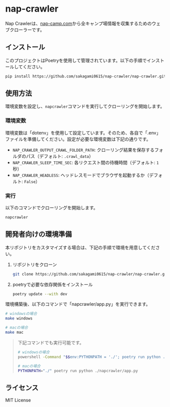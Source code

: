 # nap-crawler

Nap Crawlerは、[nap-camp.com](https://www.nap-camp.com)から全キャンプ場情報を収集するためのウェブクローラーです。

## インストール

このプロジェクトはPoetryを使用して管理されています。以下の手順でインストールしてください。

```bash
pip install https://github.com/sakagami0615/nap-crawler/nap-crawler.git
```

## 使用方法

環境変数を設定し、`napcrawler`コマンドを実行してクローリングを開始します。

### 環境変数

環境変数は「dotenv」を使用して設定しています。そのため、各自で「.env」ファイルを準備してください。設定が必要な環境変数は下記の通りです。

- `NAP_CRAWLER_OUTPUT_CRAWL_FOLDER_PATH`: クローリング結果を保存するフォルダのパス（デフォルト: `.crawl_data`）
- `NAP_CRAWLER_SLEEP_TIME_SEC`: 各リクエスト間の待機時間（デフォルト: `1`秒）
- `NAP_CRAWLER_HEADLESS`: ヘッドレスモードでブラウザを起動するか（デフォルト: `False`）

### 実行

以下のコマンドでクローリングを開始します。

```bash
napcrawler
```

## 開発者向けの環境準備

本リポジトリをカスタマイズする場合は、下記の手順で環境を用意してください。

1. リポジトリをクローン

   ```bash
   git clone https://github.com/sakagami0615/nap-crawler/nap-crawler.git
   ```

2. poetryで必要な依存関係をインストール

   ```bash
   poetry update --with dev
   ```

環境構築後、以下のコマンドで「napcrawler/app.py」を実行できます。

```bash
# windowsの場合
make windows

# macの場合
make mac
```

> 下記コマンドでも実行可能です。
>
> ```bash
> # windowsの場合
> powershell -Command "$$env:PYTHONPATH = './'; poetry run python ./napcrawler/app.py"
> 
> # macの場合
> PYTHONPATH="./" poetry run python ./napcrawler/app.py
> ```

## ライセンス

MIT License
